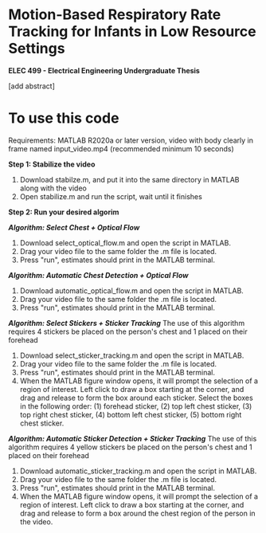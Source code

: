 # Motion-Based Respiratory Rate Tracking for Infants in Low Resource Settings

**ELEC 499 - Electrical Engineering Undergraduate Thesis** 

[add abstract]


# To use this code
Requirements: MATLAB R2020a or later version, video with body clearly in frame named input_video.mp4 (recommended minimum 10 seconds)

**Step 1: Stabilize the video** 
1. Download stabilze.m, and put it into the same directory in MATLAB along with the video 
3. Open stabilize.m and run the script, wait until it finishes 

**Step 2: Run your desired algorim** 

***Algorithm: Select Chest + Optical Flow***
1. Download select_optical_flow.m and open the script in MATLAB.
2. Drag your video file to the same folder the .m file is located.
3. Press "run", estimates should print in the MATLAB terminal.

***Algorithm: Automatic Chest Detection + Optical Flow***
1. Download automatic_optical_flow.m and open the script in MATLAB.
2. Drag your video file to the same folder the .m file is located.
3. Press "run", estimates should print in the MATLAB terminal.

***Algorithm: Select Stickers + Sticker Tracking***
The use of this algorithm requires 4 stickers be placed on the person's chest and 1 placed on their forehead
1. Download select_sticker_tracking.m and open the script in MATLAB.
2. Drag your video file to the same folder the .m file is located.
3. Press "run", estimates should print in the MATLAB terminal.
4. When the MATLAB figure window opens, it will prompt the selection of a region of interest. Left click to draw a box starting at the corner, and drag and release to form the box around each sticker. Select the boxes in the following order: (1) forehead sticker, (2) top left chest sticker, (3) top right chest sticker, (4) bottom left chest sticker, (5) bottom right chest sticker. 

***Algorithm: Automatic Sticker Detection + Sticker Tracking*** 
The use of this algorithm requires 4 yellow stickers be placed on the person's chest and 1 placed on their forehead
1. Download automatic_sticker_tracking.m and open the script in MATLAB.
2. Drag your video file to the same folder the .m file is located.
3. Press "run", estimates should print in the MATLAB terminal.
4. When the MATLAB figure window opens, it will prompt the selection of a region of interest. Left click to draw a box starting at the corner, and drag and release to form a box around the chest region of the person in the video. 
